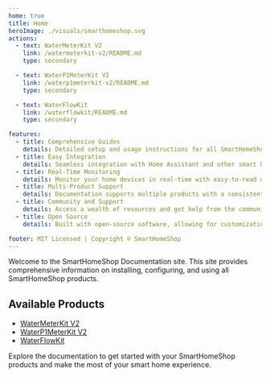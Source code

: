 ```yaml
---
home: true
title: Home
heroImage: ./visuals/smarthomeshop.svg
actions:
  - text: WaterMeterKit V2
    link: /watermeterkit-v2/README.md
    type: secondary

  - text: WaterP1MeterKit V2
    link: /waterp1meterkit-v2/README.md
    type: secondary

  - text: WaterFlowKit
    link: /waterflowkit/README.md
    type: secondary

features:
  - title: Comprehensive Guides
    details: Detailed setup and usage instructions for all SmartHomeShop products.
  - title: Easy Integration
    details: Seamless integration with Home Assistant and other smart home platforms.
  - title: Real-Time Monitoring
    details: Monitor your home devices in real-time with easy-to-read dashboards.
  - title: Multi-Product Support
    details: Documentation supports multiple products with a consistent and intuitive structure.
  - title: Community and Support
    details: Access a wealth of resources and get help from the community and official support.
  - title: Open Source
    details: Built with open-source software, allowing for customization and community contributions.

footer: MIT Licensed | Copyright © SmartHomeShop
---
```


Welcome to the SmartHomeShop Documentation site. This site provides comprehensive information on installing, configuring, and using all SmartHomeShop products.

## Available Products

- [WaterMeterKit V2](watermeterkit-v2/README.md)
- [WaterP1MeterKit V2](waterp1meterkit-v2/README.md)
- [WaterFlowKit](waterflowkit/README.md)

Explore the documentation to get started with your SmartHomeShop products and make the most of your smart home experience.